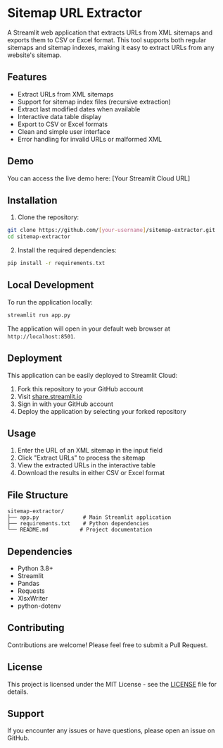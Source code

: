 # Sitemap URL Extractor

A Streamlit web application that extracts URLs from XML sitemaps and exports them to CSV or Excel format. This tool supports both regular sitemaps and sitemap indexes, making it easy to extract URLs from any website's sitemap.

## Features

- Extract URLs from XML sitemaps
- Support for sitemap index files (recursive extraction)
- Extract last modified dates when available
- Interactive data table display
- Export to CSV or Excel formats
- Clean and simple user interface
- Error handling for invalid URLs or malformed XML

## Demo

You can access the live demo here: [Your Streamlit Cloud URL]

## Installation

1. Clone the repository:
```bash
git clone https://github.com/[your-username]/sitemap-extractor.git
cd sitemap-extractor
```

2. Install the required dependencies:
```bash
pip install -r requirements.txt
```

## Local Development

To run the application locally:
```bash
streamlit run app.py
```

The application will open in your default web browser at `http://localhost:8501`.

## Deployment

This application can be easily deployed to Streamlit Cloud:

1. Fork this repository to your GitHub account
2. Visit [share.streamlit.io](https://share.streamlit.io)
3. Sign in with your GitHub account
4. Deploy the application by selecting your forked repository

## Usage

1. Enter the URL of an XML sitemap in the input field
2. Click "Extract URLs" to process the sitemap
3. View the extracted URLs in the interactive table
4. Download the results in either CSV or Excel format

## File Structure

```
sitemap-extractor/
├── app.py              # Main Streamlit application
├── requirements.txt    # Python dependencies
└── README.md          # Project documentation
```

## Dependencies

- Python 3.8+
- Streamlit
- Pandas
- Requests
- XlsxWriter
- python-dotenv

## Contributing

Contributions are welcome! Please feel free to submit a Pull Request.

## License

This project is licensed under the MIT License - see the [LICENSE](LICENSE) file for details.

## Support

If you encounter any issues or have questions, please open an issue on GitHub.
